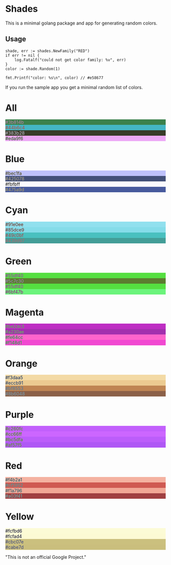# Shades
This is a minimal golang package and app for generating random colors. 

## Usage

```` golang
shade, err := shades.NewFamily("RED")
if err != nil {
    log.Fatalf("could not get color family: %v", err)
}
color := shade.Random(1)

fmt.Printf("color: %s\n", color) // #e58677
````


If you run the sample app you get a minimal random list of colors. 

<h1>All</h1>
<div style="background-color: #3b814b; color: #C47EB4;" >#3b814b</div>
<div style="background-color: #44b6c4; color: #BB493B;" >#44b6c4</div>
<div style="background-color: #383b28; color: #C7C4D7;" >#383b28</div>
<div style="background-color: #eda9f6; color: #125609;" >#eda9f6</div>
<h1>Blue</h1>
<div style="background-color: #bec1fa; color: #413E05;" >#bec1fa</div>
<div style="background-color: #425078; color: #BDAF87;" >#425078</div>
<div style="background-color: #fbfbff; color: #040400;" >#fbfbff</div>
<div style="background-color: #475a9d; color: #B8A562;" >#475a9d</div>
<h1>Cyan</h1>
<div style="background-color: #91e0ee; color: #6E1F11;" >#91e0ee</div>
<div style="background-color: #85dce9; color: #7A2316;" >#85dce9</div>
<div style="background-color: #49c0bf; color: #B63F40;" >#49c0bf</div>
<div style="background-color: #439d97; color: #BC6268;" >#439d97</div>
<h1>Green</h1>
<div style="background-color: #55df40; color: #AA20BF;" >#55df40</div>
<div style="background-color: #5c7c30; color: #A383CF;" >#5c7c30</div>
<div style="background-color: #55df40; color: #AA20BF;" >#55df40</div>
<div style="background-color: #6bf47b; color: #940B84;" >#6bf47b</div>
<h1>Magenta</h1>
<div style="background-color: #be2dc3; color: #41D23C;" >#be2dc3</div>
<div style="background-color: #a230ae; color: #5DCF51;" >#a230ae</div>
<div style="background-color: #fe64cc; color: #019B33;" >#fe64cc</div>
<div style="background-color: #f148d1; color: #0EB72E;" >#f148d1</div>
<h1>Orange</h1>
<div style="background-color: #f3daa5; color: #0C255A;" >#f3daa5</div>
<div style="background-color: #eccb91; color: #13346E;" >#eccb91</div>
<div style="background-color: #bf8553; color: #407AAC;" >#bf8553</div>
<div style="background-color: #8b6048; color: #749FB7;" >#8b6048</div>
<h1>Purple</h1>
<div style="background-color: #c260fc; color: #3D9F03;" >#c260fc</div>
<div style="background-color: #cc66ff; color: #339900;" >#cc66ff</div>
<div style="background-color: #bc5dfa; color: #43A205;" >#bc5dfa</div>
<div style="background-color: #af57f5; color: #50A80A;" >#af57f5</div>
<h1>Red</h1>
<div style="background-color: #f4b2a1; color: #0B4D5E;" >#f4b2a1</div>
<div style="background-color: #cf5952; color: #30A6AD;" >#cf5952</div>
<div style="background-color: #f1a796; color: #0E5869;" >#f1a796</div>
<div style="background-color: #a03f41; color: #5FC0BE;" >#a03f41</div>
<h1>Yellow</h1>
<div style="background-color: #fcfbd6; color: #030429;" >#fcfbd6</div>
<div class="square" style="background-color: #fcfad4; color: #03052B;" >#fcfad4</div>
<div class="square" style="background-color: #cbc07e; color: #343F81;" >#cbc07e</div>
<div class="square" style="background-color: #cabe7d; color: #354182;" >#cabe7d</div>



"This is not an official Google Project."